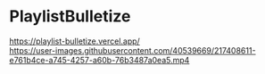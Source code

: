 # PlaylistBulletize
https://playlist-bulletize.vercel.app/
</br>
https://user-images.githubusercontent.com/40539669/217408611-e761b4ce-a745-4257-a60b-76b3487a0ea5.mp4

